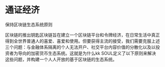 # 通证经济

保持区块链生态系统原则

区块链的推出钥匙区块链旨在建立一个区块链平台和令牌经济，在日常生活中真正得到全世界普通人的喜爱、喜爱和使用。但要获得主流的接受，我们需要克服上述三个问题：与金融体系隔离的个人无法开户、社交平台内容价值的分散化以及以投资者为导向的加密货币生态系统。这就是为什么kk SOUL定义了以下原则来解决这些问题，并构建一个人人开放的基于区块链的生态系统。

